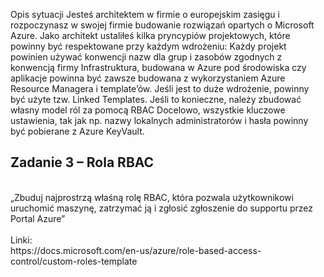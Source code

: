 Opis sytuacji Jesteś architektem w firmie o europejskim zasięgu i rozpoczynasz w swojej firmie budowanie rozwiązań opartych o Microsoft Azure. Jako architekt ustaliłeś kilka pryncypiów projektowych, które powinny być respektowane przy każdym wdrożeniu: Każdy projekt powinien używać konwencji nazw dla grup i zasobów zgodnych z konwencją firmy Infrastruktura, budowana w Azure pod środowiska czy aplikacje powinna być zawsze budowana z wykorzystaniem Azure Resource Managera i template’ów. Jeśli jest to duże wdrożenie, powinny być użyte tzw. Linked Templates. Jeśli to konieczne, należy zbudować własny model ról za pomocą RBAC Docelowo, wszystkie kluczowe ustawienia, tak jak np. nazwy lokalnych administratorów i hasła powinny być pobierane z Azure KeyVault.

## Zadanie 3 – Rola RBAC 
<br > 
„Zbuduj najprostrzą właśną rolę RBAC, która pozwala użytkownikowi uruchomić maszynę, zatrzymać ją i zgłosić zgłoszenie do supportu przez Portal Azure” 

<br >
<br >
Linki:
<br >
https://docs.microsoft.com/en-us/azure/role-based-access-control/custom-roles-template
